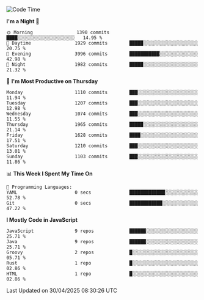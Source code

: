<!--START_SECTION:waka-->
![Code Time](http://img.shields.io/badge/Code%20Time-1%2C343%20hrs%2058%20mins-blue)

**I'm a Night 🦉** 

```text
🌞 Morning                1390 commits        ████░░░░░░░░░░░░░░░░░░░░░   14.95 % 
🌆 Daytime                1929 commits        █████░░░░░░░░░░░░░░░░░░░░   20.75 % 
🌃 Evening                3996 commits        ███████████░░░░░░░░░░░░░░   42.98 % 
🌙 Night                  1982 commits        █████░░░░░░░░░░░░░░░░░░░░   21.32 % 
```
📅 **I'm Most Productive on Thursday** 

```text
Monday                   1110 commits        ███░░░░░░░░░░░░░░░░░░░░░░   11.94 % 
Tuesday                  1207 commits        ███░░░░░░░░░░░░░░░░░░░░░░   12.98 % 
Wednesday                1074 commits        ███░░░░░░░░░░░░░░░░░░░░░░   11.55 % 
Thursday                 1965 commits        █████░░░░░░░░░░░░░░░░░░░░   21.14 % 
Friday                   1628 commits        ████░░░░░░░░░░░░░░░░░░░░░   17.51 % 
Saturday                 1210 commits        ███░░░░░░░░░░░░░░░░░░░░░░   13.01 % 
Sunday                   1103 commits        ███░░░░░░░░░░░░░░░░░░░░░░   11.86 % 
```


📊 **This Week I Spent My Time On** 

```text
💬 Programming Languages: 
YAML                     0 secs              █████████████░░░░░░░░░░░░   52.78 % 
Git                      0 secs              ████████████░░░░░░░░░░░░░   47.22 % 
```

**I Mostly Code in JavaScript** 

```text
JavaScript               9 repos             ██████░░░░░░░░░░░░░░░░░░░   25.71 % 
Java                     9 repos             ██████░░░░░░░░░░░░░░░░░░░   25.71 % 
Groovy                   2 repos             █░░░░░░░░░░░░░░░░░░░░░░░░   05.71 % 
Rust                     1 repo              █░░░░░░░░░░░░░░░░░░░░░░░░   02.86 % 
HTML                     1 repo              █░░░░░░░░░░░░░░░░░░░░░░░░   02.86 % 
```




 Last Updated on 30/04/2025 08:30:26 UTC
<!--END_SECTION:waka-->
